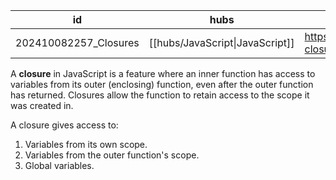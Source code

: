 
| id                    | hubs                            | source                                                  |
| --------------------- | ------------------------------- | ------------------------------------------------------- |
| 202410082257_Closures | [[hubs/JavaScript\|JavaScript]] | https://www.codeguage.com/courses/js/functions-closures |
A **closure** in JavaScript is a feature where an inner function has access to variables from its outer (enclosing) function, even after the outer function has returned. Closures allow the function to retain access to the scope it was created in.

A closure gives access to:

1. Variables from its own scope.
2. Variables from the outer function's scope.
3. Global variables.
